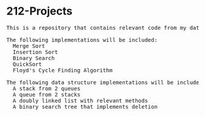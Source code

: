 # 212-Projects

<pre>
This is a repository that contains relevant code from my data structure class

The following implementations will be included:
  Merge Sort
  Insertion Sort
  Binary Search
  QuickSort
  Floyd's Cycle Finding Algorithm
 
The following data structure implementations will be included:
  A stack from 2 queues
  A queue from 2 stacks
  A doubly linked list with relevant methods
  A binary search tree that implements deletion
</pre>
